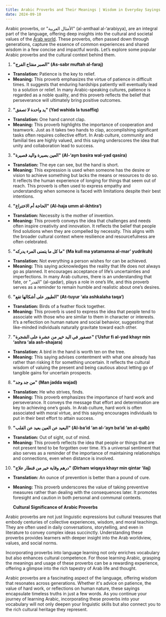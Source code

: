 ```yaml
---
title: Arabic Proverbs and Their Meanings | Wisdom in Everyday Sayings
date: 2024-09-10
---
```


Arabic proverbs, or "الأمثال العربية" (al-amthaal al-‘arabiyya), are an integral part of the language, offering deep insights into the cultural and societal values of the [Arab world](https://simple.wikipedia.org/wiki/Arabic_language). These proverbs, often passed down through generations, capture the essence of common experiences and shared wisdom in a few concise and impactful words. Let’s explore some popular Arabic proverbs and the cultural context behind them.

1.  **"الصبر مفتاح الفرج" (As-sabr muftah al-faraj)**

- **Translation:** Patience is the key to relief.
- **Meaning:** This proverb emphasizes the virtue of patience in difficult times. It suggests that enduring hardships patiently will eventually lead to a solution or relief. In many Arabic-speaking cultures, patience is regarded as a noble quality, and this proverb reflects the belief that perseverance will ultimately bring positive outcomes.

2.  **"يد واحدة لا تصفق" (Yad wahida la tusaffiq)**

- **Translation:** One hand cannot clap.
- **Meaning:** This proverb highlights the importance of cooperation and teamwork. Just as it takes two hands to clap, accomplishing significant tasks often requires collective effort. In Arab culture, community and familial ties are highly valued, and this saying underscores the idea that unity and collaboration lead to success.

3.  **"العين بصيرة واليد قصيرة" (Al-‘ayn basira wal-yad qasira)**

- **Translation:** The eye can see, but the hand is short.
- **Meaning:** This expression is used when someone has the desire or vision to achieve something but lacks the means or resources to do so. It reflects the human experience of longing for things that seem out of reach. This proverb is often used to express empathy and understanding when someone is faced with limitations despite their best intentions.

4.  **"الحاجة أم الاختراع" (Al-haja umm al-ikhtira‘)**

- **Translation:** Necessity is the mother of invention.
- **Meaning:** This proverb conveys the idea that challenges and needs often inspire creativity and innovation. It reflects the belief that people find solutions when they are compelled by necessity. This aligns with the broader cultural context where resilience and resourcefulness are often celebrated.

5.  **"ما كل ما يتمنى المرء يدركه" (Ma kull ma yatamanna al-mar’ yudrikuh)**

- **Translation:** Not everything a person wishes for can be achieved.
- **Meaning:** This saying acknowledges the reality that life does not always go as planned. It encourages acceptance of life’s uncertainties and imperfections. In many Arab cultures, there is an understanding that fate, or "القدر" (al-qadar), plays a role in one’s life, and this proverb serves as a reminder to remain humble and realistic about one’s desires.

6.  **"الطيور على أشكالها تقع" (At-tuyur ‘ala ashkalaha taqa‘)**

- **Translation:** Birds of a feather flock together.
- **Meaning:** This proverb is used to express the idea that people tend to associate with those who are similar to them in character or interests. It’s a reflection on human nature and social behavior, suggesting that like-minded individuals naturally gravitate toward each other.

7.  **"عصفور في اليد خير من عشرة على الشجرة" (‘Usfur fi al-yad khayr min ‘ashra ‘ala ash-shajara)**

- **Translation:** A bird in the hand is worth ten on the tree.
- **Meaning:** This saying advises contentment with what one already has rather than risking it for something uncertain. It reflects the cultural wisdom of valuing the present and being cautious about letting go of tangible gains for uncertain prospects.

8.  **"من جد وجد" (Man jadda wajad)**

- **Translation:** He who strives, finds.
- **Meaning:** This proverb emphasizes the importance of hard work and perseverance. It conveys the message that effort and determination are key to achieving one’s goals. In Arab culture, hard work is often associated with moral virtue, and this saying encourages individuals to put in their best effort to attain success.

9.  **"البعيد عن العين بعيد عن القلب" (Al-ba‘id ‘an al-‘ayn ba‘id ‘an al-qalb)**

- **Translation:** Out of sight, out of mind.
- **Meaning:** This proverb reflects the idea that people or things that are not present tend to be forgotten over time. It’s a universal sentiment that also serves as a reminder of the importance of maintaining relationships and connections, even when distance is involved.

10. **"درهم وقاية خير من قنطار علاج" (Dirham wiqaya khayr min qintar ‘ilaj)**

- **Translation:** An ounce of prevention is better than a pound of cure.
- **Meaning:** This proverb underscores the value of taking preventive measures rather than dealing with the consequences later. It promotes foresight and caution in both personal and communal contexts.

  **Cultural Significance of Arabic Proverbs**

Arabic proverbs are not just linguistic expressions but cultural treasures that embody centuries of collective experiences, wisdom, and moral teachings. They are often used in daily conversations, storytelling, and even in literature to convey complex ideas succinctly. Understanding these proverbs provides learners with deeper insight into the Arab worldview, values, and social norms.

Incorporating proverbs into language learning not only enriches vocabulary but also enhances cultural competence. For those learning Arabic, grasping the meanings and usage of these proverbs can be a rewarding experience, offering a glimpse into the rich tapestry of Arab life and thought.

Arabic proverbs are a fascinating aspect of the language, offering wisdom that resonates across generations. Whether it's advice on patience, the value of hard work, or reflections on human nature, these sayings encapsulate timeless truths in just a few words. As you continue your journey of learning Arabic, incorporating these proverbs into your vocabulary will not only deepen your linguistic skills but also connect you to the rich cultural heritage they represent.
